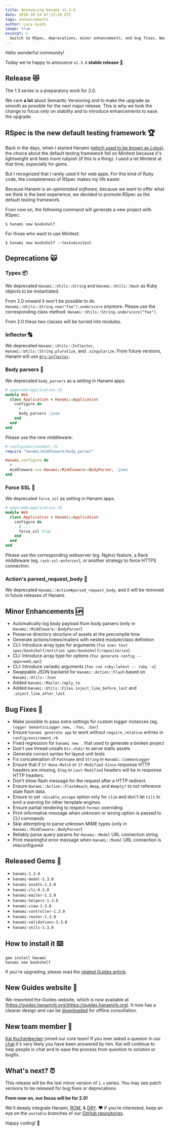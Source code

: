 ```yaml
---
title: Announcing Hanami v1.3.0
date: 2018-10-24 07:23:18 UTC
tags: announcements
author: Luca Guidi
image: true
excerpt: >
  Switch to RSpec, deprecations, minor enhancements, and bug fixes. New Guides website.
---
```


Hello wonderful community!

Today we're happy to announce `v1.3.0` **stable release** 🙌.

## Release 😻

The 1.3 series is a preparatory work for 2.0.

We care **a lot** about Semantic Versioning and to make the upgrade as smooth as possible for the next major release.
This is why we took the change to focus only on stability and to introduce enhancements to ease the upgrade.

## RSpec is the new default testing framework 🏆

Back in the days, when I started Hanami ([which used to be known as Lotus](/blog/2016/01/22/lotus-is-now-hanami)), the choice about the default testing framework fell on Minitest because it's lightweight and feels more _rubyish_ (if this is a thing). I used a lot Minitest at that time, especially for gems.

But I recognized that I rarely used it for web apps. For this kind of Ruby code, the completeness of RSpec makes my life easier.

Because Hanami is an _opinionated software_, because we want to offer what we think is the best experience, we decided to promote RSpec as the default testing framework.

From now on, the following command will generate a new project with RSpec:

```shell
$ hanami new bookshelf
```

For those who want to use Minitest:

```shell
$ hanami new bookshelf --test=minitest
```

## Deprecations 🙀

### Types 📦

We deprecated `Hanami::Utils::String` and `Hanami::Utils::Hash` as Ruby objects to be instantiated.

From 2.0 onward it won't be possible to do `Hanami::Utils::String.new("foo").underscore` anymore.
Please use the corresponding class method: `Hanami::Utils::String.underscore("foo")`.

From 2.0 these two classes will be turned into modules.

### Inflector 🔠

We deprecated `Hanami::Utils::Inflector`, `Hanami::Utils::String.pluralize`, and `.singularize`.
From future versions, Hanami will use [`dry-inflector`](http://dry-rb.org/gems/dry-inflector/).

### Body parsers 📃

We deprecated `body_parsers` as a setting in Hanami apps.

```ruby
# apps/web/application.rb
module Web
  class Application < Hanami::Application
    configure do
      # ...
      body_parsers :json
    end
  end
end
```

Please use the new middleware:

```ruby
# config/environment.rb
require "hanami/middleware/body_parser"

Hanami.configure do
  # ...
  middleware.use Hanami::Middleware::BodyParser, :json
end
```

### Force SSL 💪

We deprecated `force_ssl` as setting in Hanami apps.

```ruby
# apps/web/application.rb
module Web
  class Application < Hanami::Application
    configure do
      # ...
      force_ssl true
    end
  end
end
```

Please use the corresponding webserver (eg. Nginx) feature, a Rack middleware (eg. `rack-ssl-enforcer`), or another strategy to force HTTPS connection.

### Action's parsed_request_body 🚫

We deprecated `Hanami::Action#parsed_request_body`, and it will be removed in future releases of Hanami.

## Minor Enhancements 🆙

- Automatically log body payload from body parsers (only in `Hanami::Middleware::BodyParser`)
- Preserve directory structure of assets at the precompile time
- Generate actions/views/mailers with nested module/class definition
- CLI: Introduce array type for arguments (`foo exec test spec/bookshelf/entities spec/bookshelf/repositories`)
- CLI: Introduce array type for options (`foo generate config --apps=web,api`)
- CLI: Introduce variadic arguments (`foo run ruby:latest -- ruby -v`)
- Swappable JSON backend for `Hanami::Action::Flash` based on `Hanami::Utils::Json`
- Added `Hanami::Mailer.reply_to`
- Added `Hanami::Utils::Files.inject_line_before_last` and `.inject_line_after_last`

## Bug Fixes 🐞

- Make possible to pass extra settings for custom logger instances (eg. `logger SemanticLogger.new, :foo, :bar`)
- Ensure `hanami generate app` to work without `require_relative` entries in `config/enviroment.rb`
- Fixed regression for `hanami new .` that used to generate a broken project
- Don't use thread unsafe `Dir.chdir` to serve static assets
- Generate correct syntax for layout unit tests
- Fix concatenation of `Pathname` and `String` in `Hanami::CommonLogger`
- Ensure that if `If-None-Match` or `If-Modified-Since` response HTTP headers are missing, `Etag` or `Last-Modified` headers will be in response HTTP headers.
- Don't show flash message for the request after a HTTP redirect.
- Ensure `Hanami::Action::Flash#each`, `#map`, and `#empty?` to not reference stale flash data.
- Ensure to set `:disable_escape` option only for `slim` and don't let `tilt` to emit a warning for other template engines
- Ensure partial rendering to respect `format` overriding
- Print informative message when unknown or wrong option is passed to CLI commands
- Skip attempting to parse unknown MIME types (only in `Hanami::Middleware::BodyParser`)
- Reliably parse query params for `Hanami::Model` URL connection string
- Print meaningful error message when `Hanami::Model` URL connection is misconfigured

## Released Gems 💎

- `hanami-1.3.0`
- `hanami-model-1.3.0`
- `hanami-assets-1.3.0`
- `hanami-cli-0.3.0`
- `hanami-mailer-1.3.0`
- `hanami-helpers-1.3.0`
- `hanami-view-1.3.0`
- `hamami-controller-1.3.0`
- `hanami-router-1.3.0`
- `hanami-validations-1.3.0`
- `hanami-utils-1.3.0`

## How to install it ⌨️

```shell
gem install hanami
hanami new bookshelf
```

If you're upgrading, please read the [related Guides article](https://guides.hanamirb.org/upgrade-notes/v130/).

## New Guides website 📖

We reworked the Guides website, which is now available at [https://guides.hanamirb.org](https://guides.hanamirb.org).
It now has a cleaner design and can be [downloaded](https://github.com/hanami/guides/releases) for offline consultation.

## New team member 👱

[Kai Kuchenbecker](https://twitter.com/kaikuchn) joined our core team!
If you ever asked a quesion in our [chat](http://chat.hanamirb.org) it's very likely you have been answered by him.
Kai will continue to help people in chat and to ease the process from question to solution or bugfix.

## What's next? ⏰

This release will be the last minor version of `1.x` series.
You may see patch versions to be released for bug fixes or deprecations.

**From now on, our focus will be for 2.0!**

We'll deeply integrate Hanami, [ROM](https://rom-rb.org/), & [DRY](https://dry-rb.org/). ❤️
If you're interested, keep an eye on the `unstable` branches of our [GitHub repositories](https://github.com/hanami).

Happy coding! 🌸

